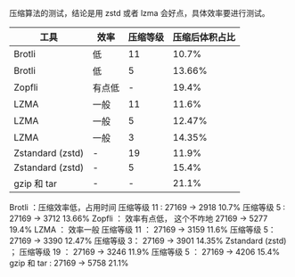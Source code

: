 


压缩算法的测试，结论是用 zstd 或者 lzma 会好点，具体效率要进行测试。


| 工具 | 效率 | 压缩等级 | 压缩后体积占比 |
| --- | --- | --- | --- |
| Brotli | 低 | 11 | 10.7% |
| Brotli | 低 | 5 | 13.66% |
| Zopfli | 有点低 | - | 19.4% |
| LZMA | 一般 | 11 | 11.6% |
| LZMA | 一般 | 5 | 12.47% |
| LZMA | 一般 | 3 | 14.35% |
| Zstandard (zstd) | - | 19 | 11.9% |
| Zstandard (zstd) | - | 5 | 15.4% |
| gzip 和 tar | - | - | 21.1% |


Brotli ：压缩效率低，占用时间
	压缩等级 11 : 27169 -> 2918  10.7%
	压缩等级 5 : 27169 -> 3712  13.66%
Zopfli ： 效率有点低， 这个不咋地
	27169 -> 5277  19.4%
LZMA ： 效率一般
	压缩等级 11 ： 27169 -> 3159  11.6%
	压缩等级 5： 27169 -> 3390   12.47%
	压缩等级 3： 27169 -> 3901   14.35%
Zstandard (zstd) ； 
	压缩等级 19 ： 27169 -> 3246  11.9%
	压缩等级 5  ： 27169 -> 4206  15.4%
gzip 和 tar :
	27169 -> 5758  21.1%



